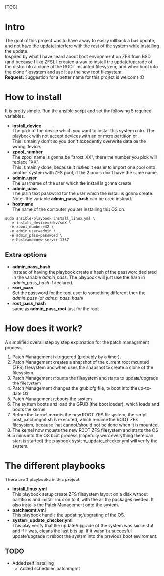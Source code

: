 [TOC]

# Intro
The goal of this project was to have a way to easily rollback a bad update, and not have the update interfere with the rest of the system while installing the update.  
Inspired by what I have heard about boot environment on ZFS from BSD (and because I like ZFS), I created a way to install the update/upgrade of the distro into a clone of the ROOT mounted filesystem, and when boot into the clone filesystem and use it as the new root filesystem.  
**Request:** Suggestion for a better name for this project is welcome :D  


# How to install
It is pretty simple. Run the ansible script and set the following 5 required variables.
- **install_device**  
The path of the device which you want to install this system onto. The playbook with not accept devices with an or more partition on.  
This is mainly don't so you don't accedently overwrite data on the wrong device.
- **zpool_number**  
The zpool name is gonna be "zroot_XX", there the number you pick will replace "XX".  
This is mainly done, because it makes it easier to import one pool onto another system with ZFS pool, if the 2 pools don't have the same name.
- **admin_user**  
The username of the user which the install is gonna create
- **admin_pass**  
The plain text password for the user which the install is gonna create.  
Note: The variable **admin_pass_hash** can be used instead.
- **hostname**  
The name of the computer you are installing this OS on.

```
sudo ansible-playbook install_linux.yml \
  -e install_device=/dev/sdX \
  -e zpool_number=42 \
  -e admin_user=admin \
  -e admin_pass=password \
  -e hostname=new-server-1337
```

## Extra options
- **admin_pass_hash**  
Instead of having the playbook create a hash of the password declared in the variable *admin_pass*. The playbook will just use the hash in *admin_pass_hash* if declared.
- **root_pass**  
Set the password for the root user to something different then the *admin_pass* (or *admin_pass_hash*)
- **root_pass_hash**  
same as **admin_pass_root** just for the root


# How does it work?
A simplified overall step by step explanation for the patch management process.

1. Patch Management is triggered (probably by a timer).
2. Patch Management creates a snapshot of the current root mounted (ZFS) filesystem and when uses the snapshot to create a clone of the filesystem.
3. Patch Management mounts the filesystem and starts to update/upgrade the filesystem
4. Patch Management changes the grub.cfg file, to boot into the up-to-date OS
5. Patch Management reboots the system
6. The system boots and load the GRUB (the boot loader), which loads and boots the kernel
7. Before the kernel mounts the new ROOT ZFS filesystem, the script post_patchmgmt.sh is executed, which rename the ROOT ZFS filesystem, because that cannot/should not be done when it is mounted.
8. The kernel now mounts the new ROOT ZFS filesystem and starts the OS
9. 5 mins into the OS boot process (hopefully went everything there can start is started) the playbook system_update_checker.yml will verify the system.


# The different playbooks
There are 3 playbooks in this project

- **install_linux.yml**  
This playbook setup create ZFS filesystem layout on a disk without partitions and install linux on to it, with the all the packages needed. It also installs the Patch Management onto the system.
- **patchmgmt.yml**  
This playbook handle the updating/upgrating of the OS.
- **system_update_checker.yml**  
This play verify that the update/upgrade of the system was succesful and if it was, cleans the last bits up. If it wasn't a succesful update/upgrade it reboot the system into the previous boot enviroment.



## TODO
- Added self installing
  - Added scheduled patchmgmt
